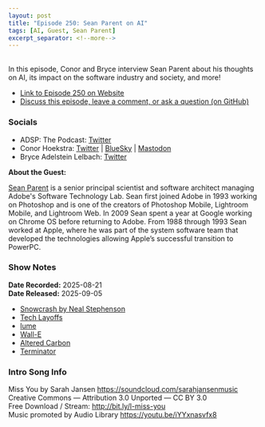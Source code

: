```yaml
---
layout: post
title: "Episode 250: Sean Parent on AI"
tags: [AI, Guest, Sean Parent]
excerpt_separator: <!--more-->
---
```


<div id="buzzsprout-player-17792241"></div><script src="https://www.buzzsprout.com/1501960/episodes/17792241-episode-250-sean-parent-on-ai.js?container_id=buzzsprout-player-17792241&player=small" type="text/javascript" charset="utf-8"></script>

<br>In this episode, Conor and Bryce interview Sean Parent about his thoughts on AI, its impact on the software industry and society, and more!

<!--more-->

* [Link to Episode 250 on Website](https://adspthepodcast.com/2025/09/05/Episode-250.html)
* [Discuss this episode, leave a comment, or ask a question (on GitHub)](https://github.com/codereport/adsp2/discussions/149)

### Socials
 
* ADSP: The Podcast: [Twitter](https://twitter.com/adspthepodcast)
* Conor Hoekstra: [Twitter](https://twitter.com/code_report) \| [BlueSky](https://bsky.app/profile/codereport.bsky.social) \| [Mastodon](https://mastodon.social/@code_report)
* Bryce Adelstein Lelbach: [Twitter](https://x.com/blelbach)

**About the Guest:**

[Sean Parent](https://twitter.com/seanparent) is a senior principal scientist and software architect managing Adobe's Software Technology Lab. Sean first joined Adobe in 1993 working on Photoshop and is one of the creators of Photoshop Mobile, Lightroom Mobile, and Lightroom Web. In 2009 Sean spent a year at Google working on Chrome OS before returning to Adobe. From 1988 through 1993 Sean worked at Apple, where he was part of the system software team that developed the technologies allowing Apple’s successful transition to PowerPC.

### Show Notes

**Date Recorded:** 2025-08-21 <br>
**Date Released:** 2025-09-05

* [Snowcrash by Neal Stephenson](https://en.wikipedia.org/wiki/Snow_Crash)
* [Tech Layoffs](https://www.trueup.io/layoffs)
* [lume](https://www.youtube.com/watch?v=LZN3ImFVnFM)
* [Wall-E](https://en.wikipedia.org/wiki/Wall-E)
* [Altered Carbon](https://en.wikipedia.org/wiki/Altered_Carbon)
* [Terminator](https://en.wikipedia.org/wiki/Terminator_(franchise))

### Intro Song Info
 
Miss You by Sarah Jansen https://soundcloud.com/sarahjansenmusic<br>
Creative Commons — Attribution 3.0 Unported — CC BY 3.0<br>
Free Download / Stream: http://bit.ly/l-miss-you<br>
Music promoted by Audio Library https://youtu.be/iYYxnasvfx8<br>
